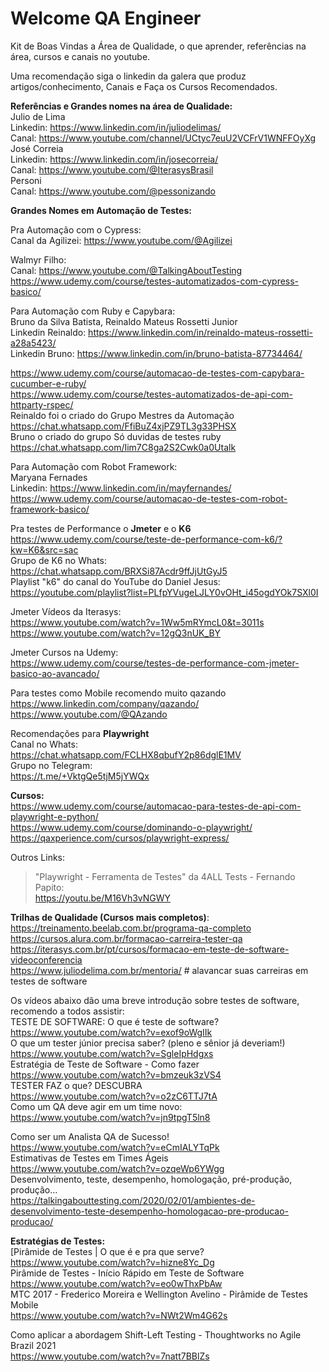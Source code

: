 # Welcome QA Engineer
Kit de Boas Vindas a Área de Qualidade, o que aprender, referências na área, cursos e canais no youtube.

Uma recomendação siga o linkedin da galera que produz artigos/conhecimento, Canais e Faça os Cursos Recomendados.<br>

**Referências e Grandes nomes na área de Qualidade:<br>**
Julio de Lima<br>
Linkedin: https://www.linkedin.com/in/juliodelimas/<br>
Canal: https://www.youtube.com/channel/UCtyc7euU2VCFrV1WNFFOyXg<br>
José Correia<br>
Linkedin: https://www.linkedin.com/in/josecorreia/<br>
Canal: https://www.youtube.com/@IterasysBrasil<br>
Personi<br>
Canal: https://www.youtube.com/@pessonizando<br>

**Grandes Nomes em Automação de Testes:**<br>

Pra Automação com o Cypress:<br>
Canal da Agilizei: https://www.youtube.com/@Agilizei<br>

Walmyr Filho:<br>
Canal: https://www.youtube.com/@TalkingAboutTesting<br>
https://www.udemy.com/course/testes-automatizados-com-cypress-basico/<br>

Para Automação com Ruby e Capybara:<br>
Bruno da Silva Batista, Reinaldo Mateus Rossetti Junior<br>
Linkedin Reinaldo: https://www.linkedin.com/in/reinaldo-mateus-rossetti-a28a5423/<br>
Linkedin Bruno: https://www.linkedin.com/in/bruno-batista-87734464/<br>

https://www.udemy.com/course/automacao-de-testes-com-capybara-cucumber-e-ruby/<br>
https://www.udemy.com/course/testes-automatizados-de-api-com-httparty-rspec/<br>
Reinaldo foi o criado do Grupo Mestres da Automação<br>
https://chat.whatsapp.com/FfiBuZ4xjPZ9TL3g33PHSX<br>
Bruno o criado do grupo Só duvidas de testes ruby<br>
https://chat.whatsapp.com/Iim7C8ga2S2Cwk0a0Utalk <br>

Para Automação com Robot Framework: <br>
Maryana Fernades<br>
Linkedin: https://www.linkedin.com/in/mayfernandes/<br>
https://www.udemy.com/course/automacao-de-testes-com-robot-framework-basico/<br>

Pra testes de Performance o **Jmeter** e o **K6**<br>
https://www.udemy.com/course/teste-de-performance-com-k6/?kw=K6&src=sac<br>
Grupo de K6 no Whats:<br>
https://chat.whatsapp.com/BRXSi87Acdr9ffJjUtGyJ5<br>
Playlist "k6" do canal do YouTube do Daniel Jesus: <br>
https://youtube.com/playlist?list=PLfpYVugeLJLY0vOHt_i45ogdYOk7SXl0I<br>

Jmeter Vídeos da Iterasys:<br>
https://www.youtube.com/watch?v=1Ww5mRYmcL0&t=3011s<br>
https://www.youtube.com/watch?v=12gQ3nUK_BY<br>

Jmeter Cursos na Udemy:<br>
https://www.udemy.com/course/testes-de-performance-com-jmeter-basico-ao-avancado/<br>

Para testes como Mobile recomendo muito qazando<br>
https://www.linkedin.com/company/qazando/<br>
https://www.youtube.com/@QAzando<br>

Recomendações para **Playwright**<br>
Canal no Whats:<br>
https://chat.whatsapp.com/FCLHX8qbufY2p86dglE1MV<br>
Grupo no Telegram:<br>
https://t.me/+VktgQe5tjM5jYWQx

**Cursos:**<br>
https://www.udemy.com/course/automacao-para-testes-de-api-com-playwright-e-python/<br>
https://www.udemy.com/course/dominando-o-playwright/<br>
https://qaxperience.com/cursos/playwright-express/<br>

Outros Links:<br>
> "Playwright - Ferramenta de Testes" da 4ALL Tests - Fernando Papito:<br>
https://youtu.be/M16Vh3vNGWY<br>


**Trilhas de Qualidade (Cursos mais completos)**:<br>
https://treinamento.beelab.com.br/programa-qa-completo<br>
https://cursos.alura.com.br/formacao-carreira-tester-qa<br>
https://iterasys.com.br/pt/cursos/formacao-em-teste-de-software-videoconferencia<br>
https://www.juliodelima.com.br/mentoria/ # alavancar suas carreiras em testes de software<br>


Os vídeos abaixo dão uma breve introdução sobre testes de software, recomendo a todos assistir:<br>
TESTE DE SOFTWARE: O que é teste de software?<br>
https://www.youtube.com/watch?v=exof9oWgIIk<br>
O que um tester júnior precisa saber? (pleno e sênior já deveriam!)<br>
https://www.youtube.com/watch?v=SgleIpHdgxs<br>
Estratégia de Teste de Software - Como fazer<br>
https://www.youtube.com/watch?v=bmzeuk3zVS4<br>
TESTER FAZ o que? DESCUBRA<br>
https://www.youtube.com/watch?v=o2zC6TTJ7tA<br>
Como um QA deve agir em um time novo:<br>
https://www.youtube.com/watch?v=jn9tpgT5ln8<br>

Como ser um Analista QA de Sucesso!<br>
https://www.youtube.com/watch?v=eCmIALYTqPk<br>
Estimativas de Testes em Times Ágeis<br>
https://www.youtube.com/watch?v=ozqeWp6YWgg<br>
Desenvolvimento, teste, desempenho, homologação, pré-produção, produção…<br>
https://talkingabouttesting.com/2020/02/01/ambientes-de-desenvolvimento-teste-desempenho-homologacao-pre-producao-producao/<br>

**Estratégias de Testes:**<br>
[Pirâmide de Testes | O que é e pra que serve?<br>
https://www.youtube.com/watch?v=hizne8Yc_Dg<br>
Pirâmide de Testes - Início Rápido em Teste de Software<br>
https://www.youtube.com/watch?v=eo0wThxPbAw<br>
MTC 2017 - Frederico Moreira e Wellington Avelino - Pirâmide de Testes Mobile<br>
https://www.youtube.com/watch?v=NWt2Wm4G62s<br>

Como aplicar a abordagem Shift-Left Testing - Thoughtworks no Agile Brazil 2021<br>
https://www.youtube.com/watch?v=7natt7BBlZs<br>
